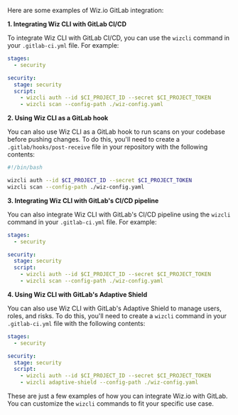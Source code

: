Here are some examples of Wiz.io GitLab integration:

**1. Integrating Wiz CLI with GitLab CI/CD**

To integrate Wiz CLI with GitLab CI/CD, you can use the `wizcli` command in your `.gitlab-ci.yml` file. For example:
```yaml
stages:
  - security

security:
  stage: security
  script:
    - wizcli auth --id $CI_PROJECT_ID --secret $CI_PROJECT_TOKEN
    - wizcli scan --config-path ./wiz-config.yaml
```
**2. Using Wiz CLI as a GitLab hook**

You can also use Wiz CLI as a GitLab hook to run scans on your codebase before pushing changes. To do this, you'll need to create a `.gitlab/hooks/post-receive` file in your repository with the following contents:
```bash
#!/bin/bash

wizcli auth --id $CI_PROJECT_ID --secret $CI_PROJECT_TOKEN
wizcli scan --config-path ./wiz-config.yaml
```
**3. Integrating Wiz CLI with GitLab's CI/CD pipeline**

You can also integrate Wiz CLI with GitLab's CI/CD pipeline using the `wizcli` command in your `.gitlab-ci.yml` file. For example:
```yaml
stages:
  - security

security:
  stage: security
  script:
    - wizcli auth --id $CI_PROJECT_ID --secret $CI_PROJECT_TOKEN
    - wizcli scan --config-path ./wiz-config.yaml
```
**4. Using Wiz CLI with GitLab's Adaptive Shield**

You can also use Wiz CLI with GitLab's Adaptive Shield to manage users, roles, and risks. To do this, you'll need to create a `wizcli` command in your `.gitlab-ci.yml` file with the following contents:
```yaml
stages:
  - security

security:
  stage: security
  script:
    - wizcli auth --id $CI_PROJECT_ID --secret $CI_PROJECT_TOKEN
    - wizcli adaptive-shield --config-path ./wiz-config.yaml
```
These are just a few examples of how you can integrate Wiz.io with GitLab. You can customize the `wizcli` commands to fit your specific use case.